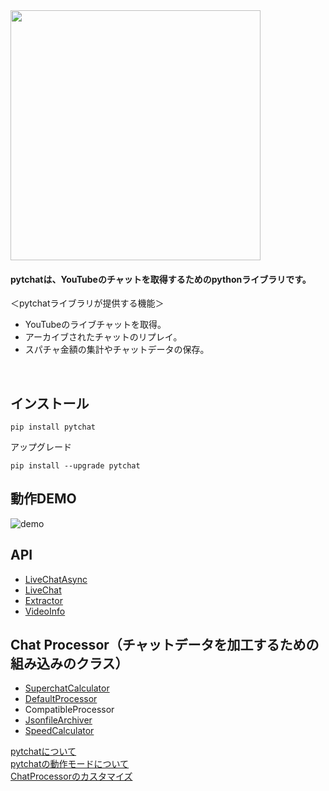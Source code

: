 
<img src="https://taizan-hokuto.github.io/statics/LOGO.png" width="400">


#### pytchatは、YouTubeのチャットを取得するためのpythonライブラリです。

＜pytchatライブラリが提供する機能＞
+ YouTubeのライブチャットを取得。
+ アーカイブされたチャットのリプレイ。
+ スパチャ金額の集計やチャットデータの保存。

<br>

## インストール

```
pip install pytchat
```
アップグレード
```
pip install --upgrade pytchat
```

## 動作DEMO
![demo](https://taizan-hokuto.github.io/statics/demo.gif "demo")

## API
 * [LiveChatAsync](https://github.com/taizan-hokuto/pytchat/wiki/LiveChatAsync_)
 * [LiveChat](https://github.com/taizan-hokuto/pytchat/wiki/LiveChat_)
 * [Extractor](https://github.com/taizan-hokuto/pytchat/wiki/Extractor_)
 * [VideoInfo](https://github.com/taizan-hokuto/pytchat/wiki/VideoInfo_)

## Chat Processor（チャットデータを加工するための組み込みのクラス）
 * [SuperchatCalculator](https://github.com/taizan-hokuto/pytchat/wiki/SuperchatCalculator_)
 * [DefaultProcessor](https://github.com/taizan-hokuto/pytchat/wiki/DefaultProcessor_)
 * CompatibleProcessor
 * [JsonfileArchiver](https://github.com/taizan-hokuto/pytchat/wiki/JsonfileArchiver_)
 * [SpeedCalculator](https://github.com/taizan-hokuto/pytchat/wiki/SpeedCalculator_)

[pytchatについて](https://github.com/taizan-hokuto/pytchat/wiki/feature)<br>
[pytchatの動作モードについて](https://github.com/taizan-hokuto/pytchat/wiki/pytchat%E3%81%AE%E5%8B%95%E4%BD%9C%E3%83%A2%E3%83%BC%E3%83%89)
<br>
[ChatProcessorのカスタマイズ](https://github.com/taizan-hokuto/pytchat/wiki/ChatProcessor%E3%81%AE%E3%82%AB%E3%82%B9%E3%82%BF%E3%83%9E%E3%82%A4%E3%82%BA)

